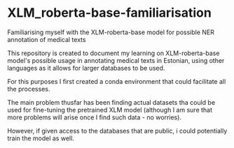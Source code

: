 # XLM_roberta-base-familiarisation
Familiarising myself with the XLM-roberta-base model for possible NER annotation of medical texts

This repository is created to document my learning on XLM-roberta-base model's possible usage in annotating medical texts in Estonian, using other languages as it allows for larger databases to be used.

For this purposes I first created a conda environment that could facilitate all the processes.

The main problem thusfar has been finding actual datasets tha could be used for fine-tuning the pretrained XLM model (although I am sure that more problems will arise once I find such data - no worries).

However, if given access to the databases that are public, i could potentially train the model as well.

